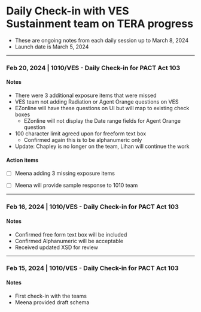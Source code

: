 # Daily Check-in with VES Sustainment team on TERA progress 
- These are ongoing notes from each daily session up to March 8, 2024
- Launch date is March 5, 2024

---
### Feb 20, 2024 | 1010/VES - Daily Check-in for PACT Act 103

#### Notes
- There were 3 additional exposure items that were missed
- VES team not adding Radiation or Agent Orange questions on VES
- EZonline will have these questions on UI but will map to existing check boxes
     - EZonline will not display the Date range fields for Agent Orange question
- 100 character limit agreed upon for freeform text box
     - Confirmed again this is to be alphanumeric only
- Update: Chapley is no longer on the team, Lihan will continue the work

#### Action items
- [ ] Meena adding 3 missing exposure items
- [ ] Meena will provide sample response to 1010 team


--- 
### Feb 16, 2024 | 1010/VES - Daily Check-in for PACT Act 103

#### Notes
- Confirmed free form text box will be included
- Confirmed Alphanumeric will be acceptable
- Received updated XSD for review

---
### Feb 15, 2024 | 1010/VES - Daily Check-in for PACT Act 103

#### Notes
- First check-in with the teams
- Meena provided draft schema






